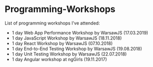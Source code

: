 # Programming-Workshops
List of programming workshops I've attended:
   
* 1 day Web App Performance Workshop by WarsawJS (17.03.2019)    
* 1 day JavaScript Workshop by WarsawJS (18.11.2018)    
* 1 day React Workshop by WarsawJS (07.10.2018)  
* 1 day End-to-End Testing Workshop by WarsawJS (19.08.2018)  
* 1 day Unit Testing Workshop by WarsawJS (22.07.2018)  
* 1 day Angular workshop at ngGirls (19.11.2017)  
